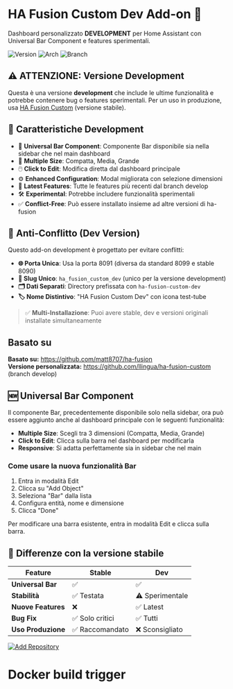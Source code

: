 # HA Fusion Custom Dev Add-on 🚀

Dashboard personalizzato **DEVELOPMENT** per Home Assistant con Universal Bar Component e features sperimentali.

![Version](https://img.shields.io/badge/version-2025.09.0--custom--develop-orange)
![Arch](https://img.shields.io/badge/arch-amd64%20%7C%20aarch64%20%7C%20armv7-green)
![Branch](https://img.shields.io/badge/branch-develop-red)

## ⚠️ **ATTENZIONE: Versione Development**

Questa è una versione **development** che include le ultime funzionalità e potrebbe contenere bug o features sperimentali. Per un uso in produzione, usa [HA Fusion Custom](https://github.com/llingua/addon-ha-fusion) (versione stabile).

## 🚀 Caratteristiche Development

- 🎯 **Universal Bar Component**: Componente Bar disponibile sia nella sidebar che nel main dashboard
- 📐 **Multiple Size**: Compatta, Media, Grande
- 🖱️ **Click to Edit**: Modifica diretta dal dashboard principale
- ⚙️ **Enhanced Configuration**: Modal migliorata con selezione dimensioni
- 🔬 **Latest Features**: Tutte le features più recenti dal branch develop
- 🛠️ **Experimental**: Potrebbe includere funzionalità sperimentali
- ✅ **Conflict-Free**: Può essere installato insieme ad altre versioni di ha-fusion

## 🔧 Anti-Conflitto (Dev Version)

Questo add-on development è progettato per evitare conflitti:

- **🌐 Porta Unica**: Usa la porta 8091 (diversa da standard 8099 e stable 8090)
- **📁 Slug Unico**: `ha_fusion_custom_dev` (unico per la versione development)
- **🗂️ Dati Separati**: Directory prefissata con `ha-fusion-custom-dev`
- **🏷️ Nome Distintivo**: "HA Fusion Custom Dev" con icona test-tube

> ✅ **Multi-Installazione**: Puoi avere stable, dev e versioni originali installate simultaneamente

## Basato su

**Basato su:** <https://github.com/matt8707/ha-fusion>  
**Versione personalizzata:** <https://github.com/llingua/ha-fusion-custom> (branch develop)

## 🆕 Universal Bar Component

Il componente Bar, precedentemente disponibile solo nella sidebar, ora può essere aggiunto anche al dashboard principale con le seguenti funzionalità:

- **Multiple Size**: Scegli tra 3 dimensioni (Compatta, Media, Grande)
- **Click to Edit**: Clicca sulla barra nel dashboard per modificarla
- **Responsive**: Si adatta perfettamente sia in sidebar che nel main

### Come usare la nuova funzionalità Bar

1. Entra in modalità Edit
2. Clicca su "Add Object"
3. Seleziona "Bar" dalla lista
4. Configura entità, nome e dimensione
5. Clicca "Done"

Per modificare una barra esistente, entra in modalità Edit e clicca sulla barra.

## 🔄 Differenze con la versione stabile

| **Feature**        | **Stable**      | **Dev**         |
| ------------------ | --------------- | --------------- |
| **Universal Bar**  | ✅              | ✅              |
| **Stabilità**      | ✅ Testata      | ⚠️ Sperimentale |
| **Nuove Features** | ❌              | ✅ Latest       |
| **Bug Fix**        | ✅ Solo critici | ✅ Tutti        |
| **Uso Produzione** | ✅ Raccomandato | ❌ Sconsigliato |

[![Add Repository](https://img.shields.io/badge/Add%20Repository-orange?style=for-the-badge&logo=home-assistant&logoColor=white)](https://github.com/llingua/addon-ha-fusion-dev)
# Docker build trigger
